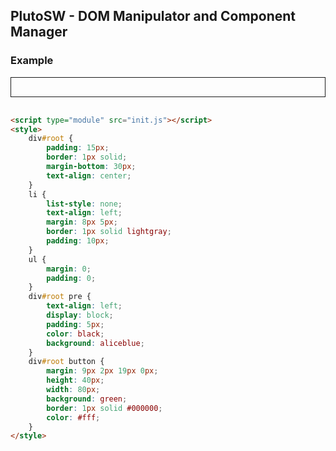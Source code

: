 ## PlutoSW -  DOM Manipulator and Component Manager


### Example
<script type="module" src="./init.js"></script>
<style>
    div#root {
        padding: 15px;
        border: 1px solid;
        margin-bottom: 30px;
        text-align: center;
    }

    li {
        list-style: none;
        text-align: left;
        margin: 8px 5px;
        border: 1px solid lightgray;
        padding: 10px;
    }

    ul {
        margin: 0;
        padding: 0;
    }

    div#root pre {
        text-align: left;
        display: block;
        padding: 5px;
        color: black;
        background: aliceblue;
    }

    div#root button {
        margin: 9px 2px 19px 0px;
        height: 40px;
        width: 80px;
        background: green;
        border: 1px solid #000000;
        color: #fff;
    }
</style>

<div id="root"></div>

```html
<script type="module" src="init.js"></script>
<style>
    div#root {
        padding: 15px;
        border: 1px solid;
        margin-bottom: 30px;
        text-align: center;
    }
    li {
        list-style: none;
        text-align: left;
        margin: 8px 5px;
        border: 1px solid lightgray;
        padding: 10px;
    }
    ul {
        margin: 0;
        padding: 0;
    }
    div#root pre {
        text-align: left;
        display: block;
        padding: 5px;
        color: black;
        background: aliceblue;
    }
    div#root button {
        margin: 9px 2px 19px 0px;
        height: 40px;
        width: 80px;
        background: green;
        border: 1px solid #000000;
        color: #fff;
    }
</style>
```
